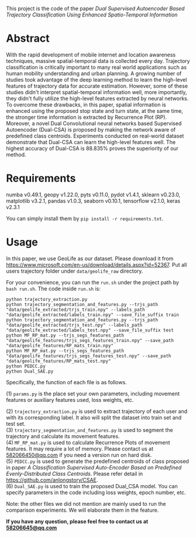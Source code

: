 This project is the code of the paper _Dual Supervised Autoencoder Based Trajectory Classification Using Enhanced Spatio-Temporal Information_

# Abstract
With the rapid development of mobile internet and location awareness techniques, massive spatial-temporal data is collected every day.
		Trajectory classification is critically important to many real world applications such as human mobility understanding and urban planning. A growing number of studies took advantage of the deep learning method to learn the high-level features of trajectory data for accurate estimation. However, some of these studies didn't interpret spatial-temporal information well, more importantly, they didn't fully utilize the high-level features extracted by neural networks. To overcome these drawbacks, in this paper, spatial information is enhanced using the proposed stop state and turn state, at the same time, the stronger time information is extracted by Recurrence Plot (RP). Moreover, a novel Dual Convolutional neural networks based Supervised Autoencoder (Dual-CSA) is proposed by making the network aware of predefined class centroids. Experiments conducted on real-world dataset demonstrate that Dual-CSA can learn the high-level features well. The highest accuracy of Dual-CSA is 88.835% proves the superiority of our method.

# Requirements
numba v0.49.1,
geopy v1.22.0,
pyts v0.11.0,
pydot v1.4.1,
sklearn v0.23.0,
matplotlib v3.2.1,
pandas v1.0.3,
seaborn v0.10.1,
tensorflow v2.1.0,
keras v2.3.1

You can simply install them by `pip install -r requirements.txt`.
# Usage
In this paper, we use GeoLife as our dataset. Please download it from https://www.microsoft.com/en-us/download/details.aspx?id=52367. Put all users trajectory folder under `data/geolife_raw` directory.  

For your convenience, you can run the `run.sh` under the project path by `bash run.sh`. The code inside `run.sh` is:
```shell script
python trajectory_extraction.py
python trajectory_segmentation_and_features.py --trjs_path "data/geolife_extracted/trjs_train.npy" --labels_path "data/geolife_extracted/labels_train.npy" --save_file_suffix train
python trajectory_segmentation_and_features.py --trjs_path "data/geolife_extracted/trjs_test.npy" --labels_path "data/geolife_extracted/labels_test.npy" --save_file_suffix test
python MF_RP_mat.py --trjs_segs_features_path "data/geolife_features/trjs_segs_features_train.npy" --save_path "data/geolife_features/RP_mats_train.npy"
python MF_RP_mat.py --trjs_segs_features_path "data/geolife_features/trjs_segs_features_test.npy" --save_path "data/geolife_features/RP_mats_test.npy"
python PEDCC.py
python Dual_SAE.py
```


Specifically, the function of each file is as follows.

(1) `params.py` is the place set your own parameters, including movement features or auxiliary features used, loss weights, etc.  
  
(2) `trajectory_extraction.py` is used to extract trajectory of each user and with its corresponding label. It also will split the dataset into train set and test set.  
(3) `trajectory_segmentation_and_features.py` is used to segment the trajectory and calculate its movement features.  
(4) `MF_RP_mat.py` is used to calculate Recurrence Plots of movement features. It may require a lot of memory. Please contact us at 582066450@qq.com if you need a version run on hard disk.  
(5) `PEDCC.py` is used to generate the predefined centroids of class proposed in paper _A Classification Supervised Auto-Encoder Based on Predefined Evenly-Distributed Class Centroids_. Please refer detail in https://github.com/anlongstory/CSAE.  
(6) `Dual_SAE.py` is used to train the proposed Dual_CSA model. You can specify parameters in the code including loss weights, epoch number, etc.

Note: the other files we did not mention are mainly used to run the comparison experiments. We will elaborate them in the feature.

**If you have any question, please feel free to contact us at 58206645@qq.com**


